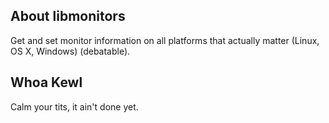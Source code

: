 ## About libmonitors
Get and set monitor information on all platforms that actually matter (Linux, OS X, Windows) (debatable).

## Whoa Kewl
Calm your tits, it ain't done yet.
